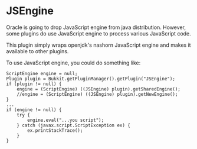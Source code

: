 # JSEngine
Oracle is going to drop JavaScript engine from java distribution.
However, some plugins do use JavaScript engine to process various JavaScript code.

This plugin simply wraps openjdk's nashorn JavaScript engine and makes it available to other plugins.

To use JavaScript engine, you could do something like:

```
ScriptEngine engine = null;
Plugin plugin = Bukkit.getPluginManager().getPlugin("JSEngine");
if (plugin != null) {
    engine = (ScriptEngine) ((JSEngine) plugin).getSharedEngine();
    //engine = (ScriptEngine) ((JSEngine) plugin).getNewEngine();
}
...
if (engine != null) {
    try {
        engine.eval("...you script");
    } catch (javax.script.ScriptException ex) {
        ex.printStackTrace();
    }
}
```
